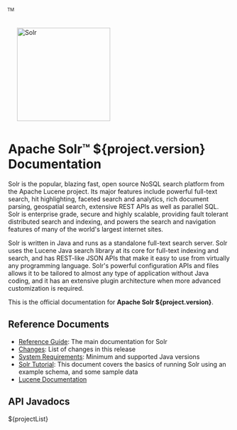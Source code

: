 <div>
  <a href="http://lucene.apache.org/solr/">
    <img src="images/solr.svg" style="width:210px; margin:22px 0px 7px 20px; border:none;" title="Apache Solr Logo" alt="Solr" />
  </a>
  <div style="z-index:100;position:absolute;top:25px;left:226px">
    <span style="font-size: x-small">TM</span>
  </div>
</div>

# Apache Solr™ ${project.version} Documentation

Solr is the popular, blazing fast, open source NoSQL search platform from the Apache Lucene project. Its major 
features include powerful full-text search, hit highlighting, faceted search and analytics, rich document 
parsing, geospatial search, extensive REST APIs as well as parallel SQL. Solr is enterprise grade, secure and 
highly scalable, providing fault tolerant distributed search and indexing, and powers the search and navigation 
features of many of the world's largest internet sites.

Solr is written in Java and runs as a standalone full-text search server. Solr uses the Lucene Java search 
library at its core for full-text indexing and search, and has REST-like JSON APIs that make it easy to use 
from virtually any programming language. Solr's powerful configuration APIs and files allows it to be tailored 
to almost any type of application without Java coding, and it has an extensive plugin architecture when more 
advanced customization is required.

This is the official documentation for **Apache Solr ${project.version}**.

## Reference Documents

* [Reference Guide](${project.solrRefguideUrl}/): The main documentation for Solr
* [Changes](changes/Changes.html): List of changes in this release
* [System Requirements](SYSTEM_REQUIREMENTS.html): Minimum and supported Java versions
* [Solr Tutorial](${project.solrRefguideUrl}/solr-tutorial.html):
  This document covers the basics of running Solr using an example schema, and some sample data
* [Lucene Documentation](${project.luceneDocUrl}/index.html)
  
## API Javadocs

${projectList}
